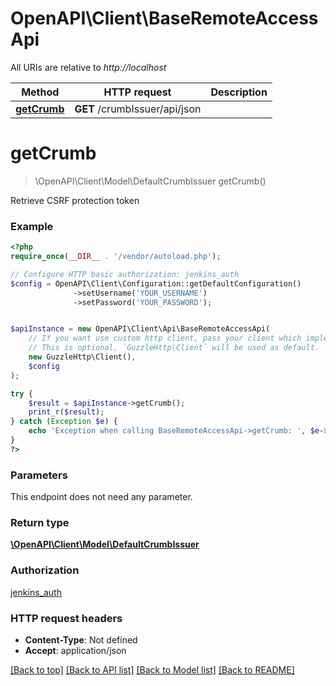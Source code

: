 # OpenAPI\Client\BaseRemoteAccessApi

All URIs are relative to *http://localhost*

Method | HTTP request | Description
------------- | ------------- | -------------
[**getCrumb**](BaseRemoteAccessApi.md#getCrumb) | **GET** /crumbIssuer/api/json | 


# **getCrumb**
> \OpenAPI\Client\Model\DefaultCrumbIssuer getCrumb()



Retrieve CSRF protection token

### Example
```php
<?php
require_once(__DIR__ . '/vendor/autoload.php');

// Configure HTTP basic authorization: jenkins_auth
$config = OpenAPI\Client\Configuration::getDefaultConfiguration()
              ->setUsername('YOUR_USERNAME')
              ->setPassword('YOUR_PASSWORD');


$apiInstance = new OpenAPI\Client\Api\BaseRemoteAccessApi(
    // If you want use custom http client, pass your client which implements `GuzzleHttp\ClientInterface`.
    // This is optional, `GuzzleHttp\Client` will be used as default.
    new GuzzleHttp\Client(),
    $config
);

try {
    $result = $apiInstance->getCrumb();
    print_r($result);
} catch (Exception $e) {
    echo 'Exception when calling BaseRemoteAccessApi->getCrumb: ', $e->getMessage(), PHP_EOL;
}
?>
```

### Parameters
This endpoint does not need any parameter.

### Return type

[**\OpenAPI\Client\Model\DefaultCrumbIssuer**](../Model/DefaultCrumbIssuer.md)

### Authorization

[jenkins_auth](../../README.md#jenkins_auth)

### HTTP request headers

 - **Content-Type**: Not defined
 - **Accept**: application/json

[[Back to top]](#) [[Back to API list]](../../README.md#documentation-for-api-endpoints) [[Back to Model list]](../../README.md#documentation-for-models) [[Back to README]](../../README.md)

